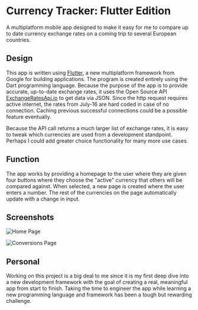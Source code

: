 # Currency Tracker: Flutter Edition

A multiplatform mobile app designed to make it easy for me to compare up to date currency exchange rates on a coming trip to several European countries.

## Design

This app is written using [Flutter](https://flutter.dev/), a new
multiplatform framework from Google for building applications. The program is created entirely using the Dart programming language. Because the purpose of the app is to provide accurate, up-to-date exchange rates, it uses the Open Source API [ExchangeRatesApi.io](https://exchangeratesapi.io/) to get data via JSON. Since the http request requires active internet, the rates from July-16 are hard coded in case of no connection. Caching previous successful connections could be a possible feature eventually.

Because the API call returns a much larger list of exchange rates, it is easy to tweak which currencies are used from a development standpoint. Perhaps I could add greater choice functionality for many more use cases.

## Function

The app works by providing a homepage to the user where they are given four buttons where they choose the "active" currency that others will be compared against. When selected, a new page is created where the user enters a number. The rest of the currencies on the page automatically update with a change in input.

## Screenshots

![Home Page](https://github.com/thatzenbuhler/Currency-Tracker-Flutter/blob/master/homepage.png)

![Conversions Page](https://github.com/thatzenbuhler/Currency-Tracker-Flutter/blob/master/conversions.png)

## Personal

Working on this project is a big deal to me since it is my first deep dive into a new development framework with the goal of creating a real, meaningful app from start to finish. Taking the time to engineer the app while learning a new programming language and framework has been a tough but rewarding challenge.
